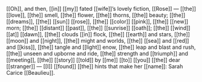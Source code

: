 [[Oh]], and then, [[in]] [[my]] fated [[wife]]’s lovely fiction, [[Rose]] — [[the]] [[love]], [[the]] smell, [[the]] flower, [[the]] thorns, [[the]] beauty; [[the]] [[dreams]], [[the]] [[sun]] [[rose]], [[the]] [[color]] [[pink]], [[the]] [[new]] morn; [[the]] [[distant]] [[past]], [[the]] [[sunrise]] [[oath]]; [[the]] [[wind]] [[at]] [[dawn]], [[the]] clouds [[in]] flock, [[the]] [[earth]] and stars, [[the]] [[moon]] and [[night]], [[the]] might and worlds, [[the]] [[sea]] and [[red]] and [[kiss]], [[the]] tangle and [[light]] enow, [[the]] leap and blast and rush, [[the]] unseen and upborne and ride, [[the]] strength and [[triumph]] and [[meeting]], [[the]] [[story]] [[told]] by [[me]] [[to]] [[you]] [[the]] dear [[stranger]] — [[I]] [[found]] [[the]] hints that make her [[name]]: Sarah Carice [[Beaulieu]].